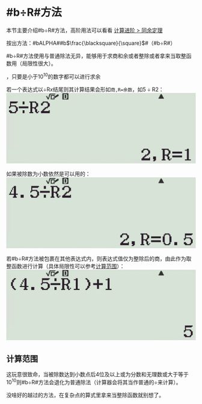 # #b÷R#方法

本节主要介绍#b÷R#方法，高阶用法可以看看 [计算进阶 > 同余定理](docs/pro/mod.md)

按出方法：#bALPHA##b$\frac{\blacksquare}{\square}$#（#b÷R#）

#b÷R#方法使用与普通除法无异，能够用于求商和余或者整除或者拿来当取整函数用（局限性很大）。

，只要是小于$10^{10}$的数字都可以进行求余

若一个表达式以$÷\mathrm Rx$结尾则其计算结果会形如`商,R=余数`，如$5÷\mathrm R2$：
![](assets/img/Snipaste_2022-12-11_12-54-48.png)

如果被除数为小数依然是可以用的：
![](assets/img/Snipaste_2022-12-11_12-55-59.png)

若#b÷R#方法被包裹在其他表达式内，则表达式值仅为整除后的商，由此作为取整函数进行计算（具体局限性可以参考[计算范围](#计算范围)）：
![](assets/img/Snipaste_2022-12-11_13-01-50.png)

## 计算范围
这玩意很致命，当被除数达到小数点后4位及以上或为分数和无理数或大于等于$10^{10}$则#b÷R#方法会退化为普通除法（计算器会将其当作普通的÷来计算）。

没啥好的越过的方法，在复杂点的算式里拿来当整除函数就别想了。
